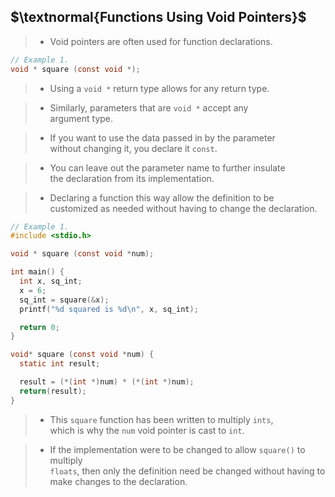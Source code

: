 ## $\textnormal{Functions Using Void Pointers}$

> - Void pointers are often used for function declarations.

```c
// Example 1.
void * square (const void *);
```

> - Using a `void *` return type allows for any return type.

> - Similarly, parameters that are `void *` accept any <br />
    argument type.

> - If you want to use the data passed in by the parameter <br />
    without changing it, you declare it `const`.

> - You can leave out the parameter name to further insulate <br />
    the declaration from its implementation.

> - Declaring a function this way allow the definition to be <br />
    customized as needed without having to change the declaration.

```c
// Example 1.
#include <stdio.h>

void * square (const void *num);

int main() {
  int x, sq_int;
  x = 6;
  sq_int = square(&x);
  printf("%d squared is %d\n", x, sq_int);

  return 0;
}

void* square (const void *num) {
  static int result;

  result = (*(int *)num) * (*(int *)num);
  return(result);
}
```

> - This `square` function has been written to multiply `ints`, <br />
    which is why the `num` void pointer is cast to `int`.

> - If the implementation were to be changed to allow `square()` to multiply <br />
    `floats`, then only the definition need be changed without having to <br />
    make changes to the declaration.
